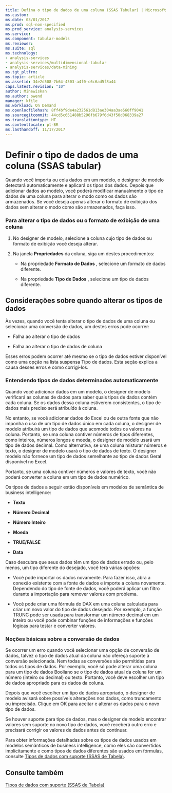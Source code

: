 ```yaml
---
title: Defina o tipo de dados de uma coluna (SSAS Tabular) | Microsoft Docs
ms.custom: 
ms.date: 03/01/2017
ms.prod: sql-non-specified
ms.prod_service: analysis-services
ms.service: 
ms.component: tabular-models
ms.reviewer: 
ms.suite: sql
ms.technology:
- analysis-services
- analysis-services/multidimensional-tabular
- analysis-services/data-mining
ms.tgt_pltfrm: 
ms.topic: article
ms.assetid: 34e2d508-7b64-4503-a4f0-c6c6ad5f8a44
caps.latest.revision: "10"
author: Minewiskan
ms.author: owend
manager: kfile
ms.workload: On Demand
ms.openlocfilehash: 8ff4bf9de4a232561d813ae304aa3ae660ff9041
ms.sourcegitcommit: 44cd5c651488b5296fb679f6d43f50d068339a27
ms.translationtype: HT
ms.contentlocale: pt-BR
ms.lasthandoff: 11/17/2017
---
```

# <a name="set-the-data-type-of-a-column-ssas-tabular"></a>Definir o tipo de dados de uma coluna (SSAS tabular)
  Quando você importa ou cola dados em um modelo, o designer de modelo detectará automaticamente e aplicará os tipos dos dados. Depois que adicionar dados ao modelo, você poderá modificar manualmente o tipo de dados de uma coluna para alterar o modo como os dados são armazenados. Se você deseja apenas alterar o formato de exibição dos dados sem alterar o modo como são armazenados, faça isso.  
  
### <a name="to-change-the-data-type-or-display-format-for-a-column"></a>Para alterar o tipo de dados ou o formato de exibição de uma coluna  
  
1.  No designer de modelo, selecione a coluna cujo tipo de dados ou formato de exibição você deseja alterar.  
  
2.  Na janela **Propriedades** da coluna, siga um destes procedimentos:  
  
    -   Na propriedade **Formato de Dados** , selecione um formato de dados diferente.  
  
    -   Na propriedade **Tipo de Dados** , selecione um tipo de dados diferente.  
  
## <a name="considerations-when-changing-data-types"></a>Considerações sobre quando alterar os tipos de dados  
 Às vezes, quando você tenta alterar o tipo de dados de uma coluna ou selecionar uma conversão de dados, um destes erros pode ocorrer:  
  
-   Falha ao alterar o tipo de dados  
  
-   Falha ao alterar o tipo de dados de coluna  
  
 Esses erros podem ocorrer até mesmo se o tipo de dados estiver disponível como uma opção na lista suspensa Tipo de dados. Esta seção explica a causa desses erros e como corrigi-los.  
  
### <a name="understanding-automatically-determined-data-types"></a>Entendendo tipos de dados determinados automaticamente  
 Quando você adicionar dados em um modelo, o designer de modelo verificará as colunas de dados para saber quais tipos de dados contém cada coluna. Se os dados dessa coluna estiverem consistentes, o tipo de dados mais preciso será atribuído à coluna.  
  
 No entanto, se você adicionar dados do Excel ou de outra fonte que não imponha o uso de um tipo de dados único em cada coluna, o designer de modelo atribuirá um tipo de dados que acomode todos os valores na coluna. Portanto, se uma coluna contiver números de tipos diferentes, como inteiros, números longos e moeda, o designer de modelo usará um tipo de dados decimal. Como alternativa, se uma coluna misturar números e texto, o designer de modelo usará o tipo de dados de texto. O designer modelo não fornece um tipo de dados semelhante ao tipo de dados Geral disponível no Excel.  
  
 Portanto, se uma coluna contiver números e valores de texto, você não poderá converter a coluna em um tipo de dados numérico.  
  
 Os tipos de dados a seguir estão disponíveis em modelos de semântica de business intelligence:  
  
-   **Texto**  
  
-   **Número Decimal**  
  
-   **Número Inteiro**  
  
-   **Moeda**  
  
-   **TRUE/FALSE**  
  
-   **Data**  
  
 Caso descubra que seus dados têm um tipo de dados errado ou, pelo menos, um tipo diferente do desejado, você terá várias opções:  
  
-   Você pode importar os dados novamente. Para fazer isso, abra a conexão existente com a fonte de dados e importe a coluna novamente. Dependendo do tipo de fonte de dados, você poderá aplicar um filtro durante a importação para remover valores com problema.  
  
-   Você pode criar uma fórmula do DAX em uma coluna calculada para criar um novo valor do tipo de dados desejado. Por exemplo, a função TRUNC pode ser usada para transformar um número decimal em um inteiro ou você pode combinar funções de informações e funções lógicas para testar e converter valores.  
  
### <a name="understanding-data-conversion"></a>Noções básicas sobre a conversão de dados  
 Se ocorrer um erro quando você selecionar uma opção de conversão de dados, talvez o tipo de dados atual da coluna não ofereça suporte à conversão selecionada. Nem todas as conversões são permitidas para todos os tipos de dados. Por exemplo, você só pode alterar uma coluna para um tipo de dados Booliano se o tipo de dados atual da coluna for um número (inteiro ou decimal) ou texto. Portanto, você deve escolher um tipo de dados apropriado para os dados da coluna.  
  
 Depois que você escolher um tipo de dados apropriado, o designer de modelo avisará sobre possíveis alterações nos dados, como truncamento ou imprecisão. Clique em OK para aceitar e alterar os dados para o novo tipo de dados.  
  
 Se houver suporte para tipo de dados, mas o designer de modelo encontrar valores sem suporte no novo tipo de dados, você receberá outro erro e precisará corrigir os valores de dados antes de continuar.  
  
 Para obter informações detalhadas sobre os tipos de dados usados em modelos semânticos de business intelligence, como eles são convertidos implicitamente e como tipos de dados diferentes são usados em fórmulas, consulte [Tipos de dados com suporte &#40;SSAS de Tabela&#41;](../../analysis-services/tabular-models/data-types-supported-ssas-tabular.md).  
  
## <a name="see-also"></a>Consulte também  
 [Tipos de dados com suporte &#40;SSAS de Tabela&#41;](../../analysis-services/tabular-models/data-types-supported-ssas-tabular.md)  
  
  
